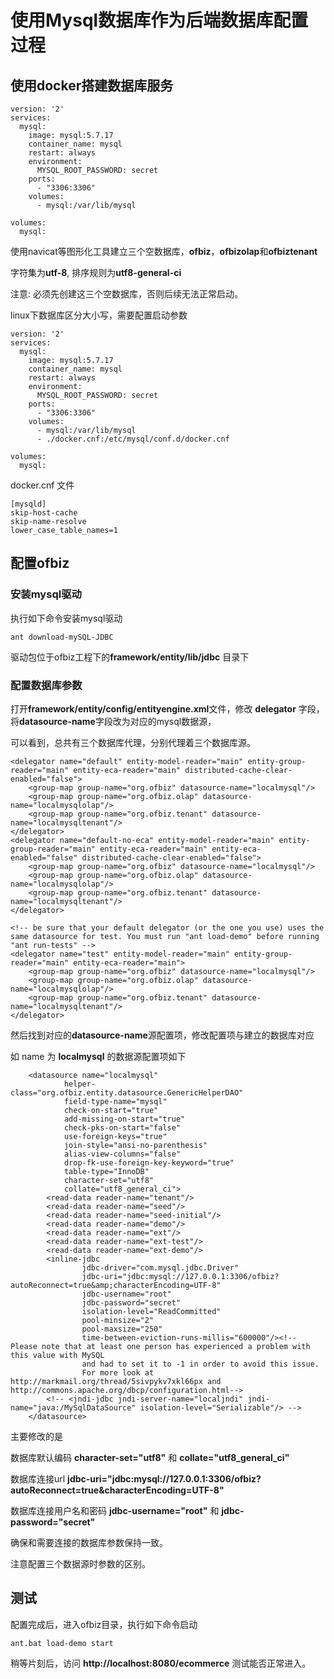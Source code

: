 # 使用Mysql数据库作为后端数据库配置过程

## 使用docker搭建数据库服务
```
version: '2'
services:
  mysql:
    image: mysql:5.7.17
    container_name: mysql
    restart: always
    environment:
      MYSQL_ROOT_PASSWORD: secret
    ports:
      - "3306:3306"
    volumes:
      - mysql:/var/lib/mysql

volumes:
  mysql:
```

使用navicat等图形化工具建立三个空数据库，**ofbiz**，**ofbizolap**和**ofbiztenant**

字符集为**utf-8**, 排序规则为**utf8-general-ci**

注意: 必须先创建这三个空数据库，否则后续无法正常启动。

linux下数据库区分大小写，需要配置启动参数

```
version: '2'
services:
  mysql:
    image: mysql:5.7.17
    container_name: mysql
    restart: always
    environment:
      MYSQL_ROOT_PASSWORD: secret
    ports:
      - "3306:3306"
    volumes:
      - mysql:/var/lib/mysql
      - ./docker.cnf:/etc/mysql/conf.d/docker.cnf

volumes:
  mysql:
```

docker.cnf 文件

```
[mysqld]
skip-host-cache
skip-name-resolve
lower_case_table_names=1
```

## 配置ofbiz

### 安装mysql驱动

执行如下命令安装mysql驱动

```
ant download-mySQL-JDBC
```

驱动包位于ofbiz工程下的**framework/entity/lib/jdbc** 目录下

### 配置数据库参数

打开**framework/entity/config/entityengine.xml**文件，修改 **delegator** 字段，将**datasource-name**字段改为对应的mysql数据源，

可以看到，总共有三个数据库代理，分别代理着三个数据库源。

```
<delegator name="default" entity-model-reader="main" entity-group-reader="main" entity-eca-reader="main" distributed-cache-clear-enabled="false">
    <group-map group-name="org.ofbiz" datasource-name="localmysql"/>
    <group-map group-name="org.ofbiz.olap" datasource-name="localmysqlolap"/>
    <group-map group-name="org.ofbiz.tenant" datasource-name="localmysqltenant"/>
</delegator>
<delegator name="default-no-eca" entity-model-reader="main" entity-group-reader="main" entity-eca-reader="main" entity-eca-enabled="false" distributed-cache-clear-enabled="false">
    <group-map group-name="org.ofbiz" datasource-name="localmysql"/>
    <group-map group-name="org.ofbiz.olap" datasource-name="localmysqlolap"/>
    <group-map group-name="org.ofbiz.tenant" datasource-name="localmysqltenant"/>
</delegator>

<!-- be sure that your default delegator (or the one you use) uses the same datasource for test. You must run "ant load-demo" before running "ant run-tests" -->
<delegator name="test" entity-model-reader="main" entity-group-reader="main" entity-eca-reader="main">
    <group-map group-name="org.ofbiz" datasource-name="localmysql"/>
    <group-map group-name="org.ofbiz.olap" datasource-name="localmysqlolap"/>
    <group-map group-name="org.ofbiz.tenant" datasource-name="localmysqltenant"/>
</delegator>
```

然后找到对应的**datasource-name**源配置项，修改配置项与建立的数据库对应

如 name 为 **localmysql** 的数据源配置项如下

```
    <datasource name="localmysql"
            helper-class="org.ofbiz.entity.datasource.GenericHelperDAO"
            field-type-name="mysql"
            check-on-start="true"
            add-missing-on-start="true"
            check-pks-on-start="false"
            use-foreign-keys="true"
            join-style="ansi-no-parenthesis"
            alias-view-columns="false"
            drop-fk-use-foreign-key-keyword="true"
            table-type="InnoDB"
            character-set="utf8"
            collate="utf8_general_ci">
        <read-data reader-name="tenant"/>
        <read-data reader-name="seed"/>
        <read-data reader-name="seed-initial"/>
        <read-data reader-name="demo"/>
        <read-data reader-name="ext"/>
        <read-data reader-name="ext-test"/>
        <read-data reader-name="ext-demo"/>
        <inline-jdbc
                jdbc-driver="com.mysql.jdbc.Driver"
                jdbc-uri="jdbc:mysql://127.0.0.1:3306/ofbiz?autoReconnect=true&amp;characterEncoding=UTF-8"
                jdbc-username="root"
                jdbc-password="secret"
                isolation-level="ReadCommitted"
                pool-minsize="2"
                pool-maxsize="250"
                time-between-eviction-runs-millis="600000"/><!-- Please note that at least one person has experienced a problem with this value with MySQL
                and had to set it to -1 in order to avoid this issue.
                For more look at http://markmail.org/thread/5sivpykv7xkl66px and http://commons.apache.org/dbcp/configuration.html-->
        <!-- <jndi-jdbc jndi-server-name="localjndi" jndi-name="java:/MySqlDataSource" isolation-level="Serializable"/> -->
    </datasource>
```

主要修改的是

数据库默认编码 **character-set="utf8"** 和 **collate="utf8_general_ci"**

数据库连接url **jdbc-uri="jdbc:mysql://127.0.0.1:3306/ofbiz?autoReconnect=true&amp;characterEncoding=UTF-8"**

数据库连接用户名和密码 **jdbc-username="root"** 和 **jdbc-password="secret"**

确保和需要连接的数据库参数保持一致。

注意配置三个数据源时参数的区别。

## 测试

配置完成后，进入ofbiz目录，执行如下命令启动

```
ant.bat load-demo start

```

稍等片刻后，访问 **http://localhost:8080/ecommerce** 测试能否正常进入。
